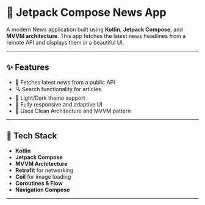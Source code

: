 # 📰 Jetpack Compose News App

A modern News application built using **Kotlin**, **Jetpack Compose**, and **MVVM architecture**. This app fetches the latest news headlines from a remote API and displays them in a beautiful UI.

---

## ✨ Features

- 📰 Fetches latest news from a public API
- 🔍 Search functionality for articles
- 🌙 Light/Dark theme support
- 📱 Fully responsive and adaptive UI
- 🧪 Uses Clean Architecture and MVVM pattern

---

## 🔧 Tech Stack

- **Kotlin**
- **Jetpack Compose**
- **MVVM Architecture**
- **Retrofit** for networking
- **Coil** for image loading
- **Coroutines & Flow**
- **Navigation Compose**

---
